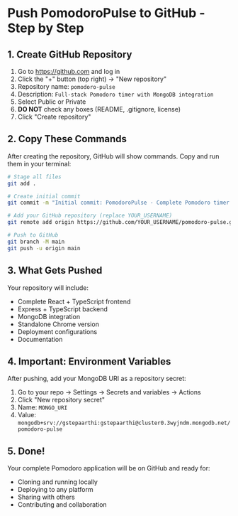 # Push PomodoroPulse to GitHub - Step by Step

## 1. Create GitHub Repository

1. Go to https://github.com and log in
2. Click the "+" button (top right) → "New repository"
3. Repository name: `pomodoro-pulse`
4. Description: `Full-stack Pomodoro timer with MongoDB integration`
5. Select Public or Private
6. **DO NOT** check any boxes (README, .gitignore, license)
7. Click "Create repository"

## 2. Copy These Commands

After creating the repository, GitHub will show commands. Copy and run them in your terminal:

```bash
# Stage all files
git add .

# Create initial commit
git commit -m "Initial commit: PomodoroPulse - Complete Pomodoro timer app with MongoDB"

# Add your GitHub repository (replace YOUR_USERNAME)
git remote add origin https://github.com/YOUR_USERNAME/pomodoro-pulse.git

# Push to GitHub
git branch -M main
git push -u origin main
```

## 3. What Gets Pushed

Your repository will include:
- Complete React + TypeScript frontend
- Express + TypeScript backend  
- MongoDB integration
- Standalone Chrome version
- Deployment configurations
- Documentation

## 4. Important: Environment Variables

After pushing, add your MongoDB URI as a repository secret:
1. Go to your repo → Settings → Secrets and variables → Actions
2. Click "New repository secret"
3. Name: `MONGO_URI`
4. Value: `mongodb+srv://gstepaarthi:gstepaarthi@cluster0.3wyjndm.mongodb.net/pomodoro-pulse`

## 5. Done!

Your complete Pomodoro application will be on GitHub and ready for:
- Cloning and running locally
- Deploying to any platform
- Sharing with others
- Contributing and collaboration